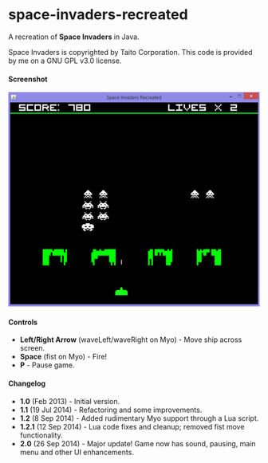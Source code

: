 space-invaders-recreated
========================

A recreation of **Space Invaders** in Java.

Space Invaders is copyrighted by Taito Corporation. This code is provided by me on a GNU GPL v3.0 license.

#### Screenshot

![Space Invaders Recreated](screenshot.png)

#### Controls

* **Left/Right Arrow** (waveLeft/waveRight on Myo) - Move ship across screen.
* **Space** (fist on Myo) - Fire!
* **P** - Pause game.

#### Changelog
* **1.0** (Feb 2013) - Initial version.
* **1.1** (19 Jul 2014) - Refactoring and some improvements.
* **1.2** (8 Sep 2014) - Added rudimentary Myo support through a Lua script.
* **1.2.1** (12 Sep 2014) - Lua code fixes and cleanup; removed fist move functionality.
* **2.0** (26 Sep 2014) - Major update! Game now has sound, pausing, main menu and other UI enhancements.